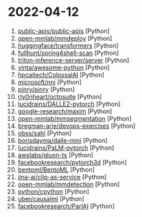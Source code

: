 # 2022-04-12

1. [public-apis/public-apis](https://github.com/public-apis/public-apis "A collective list of free APIs") [Python]
2. [open-mmlab/mmdeploy](https://github.com/open-mmlab/mmdeploy "OpenMMLab Model Deployment Framework") [Python]
3. [huggingface/transformers](https://github.com/huggingface/transformers "🤗 Transformers: State-of-the-art Machine Learning for Pytorch, TensorFlow, and JAX.") [Python]
4. [fullhunt/spring4shell-scan](https://github.com/fullhunt/spring4shell-scan "A fully automated, reliable, and accurate scanner for finding Spring4Shell and Spring Cloud RCE vulnerabilities") [Python]
5. [triton-inference-server/server](https://github.com/triton-inference-server/server "The Triton Inference Server provides an optimized cloud and edge inferencing solution.") [Python]
6. [vinta/awesome-python](https://github.com/vinta/awesome-python "A curated list of awesome Python frameworks, libraries, software and resources") [Python]
7. [hpcaitech/ColossalAI](https://github.com/hpcaitech/ColossalAI "Colossal-AI: A Unified Deep Learning System for Large-Scale Parallel Training") [Python]
8. [microsoft/nni](https://github.com/microsoft/nni "An open source AutoML toolkit for automate machine learning lifecycle, including feature engineering, neural architecture search, model compression and hyper-parameter tuning.") [Python]
9. [pinry/pinry](https://github.com/pinry/pinry "Pinry, a tiling image board system for people who want to save, tag, and share images, videos and webpages in an easy to skim through format. It's open-source and self-hosted.") [Python]
10. [rly0nheart/octosuite](https://github.com/rly0nheart/octosuite "Advanced Github OSINT Framework") [Python]
11. [lucidrains/DALLE2-pytorch](https://github.com/lucidrains/DALLE2-pytorch "Implementation of DALL-E 2, OpenAI's updated text-to-image synthesis neural network, in Pytorch") [Python]
12. [google-research/maxim](https://github.com/google-research/maxim "[CVPR 2022 Oral] Official repository for MAXIM: Multi-Axis MLP for Image Processing. SOTA for denoising, deblurring, deraining, dehazing, and enhancement.") [Python]
13. [open-mmlab/mmsegmentation](https://github.com/open-mmlab/mmsegmentation "OpenMMLab Semantic Segmentation Toolbox and Benchmark.") [Python]
14. [bregman-arie/devops-exercises](https://github.com/bregman-arie/devops-exercises "Linux, Jenkins, AWS, SRE, Prometheus, Docker, Python, Ansible, Git, Kubernetes, Terraform, OpenStack, SQL, NoSQL, Azure, GCP, DNS, Elastic, Network, Virtualization. DevOps Interview Questions") [Python]
15. [obss/sahi](https://github.com/obss/sahi "A lightweight vision library for performing large scale object detection/ instance segmentation.") [Python]
16. [borisdayma/dalle-mini](https://github.com/borisdayma/dalle-mini "DALL·E Mini - Generate images from a text prompt") [Python]
17. [lucidrains/PaLM-pytorch](https://github.com/lucidrains/PaLM-pytorch "Implementation of the specific Transformer architecture from PaLM - Scaling Language Modeling with Pathways") [Python]
18. [awslabs/gluon-ts](https://github.com/awslabs/gluon-ts "Probabilistic time series modeling in Python") [Python]
19. [facebookresearch/pytorch3d](https://github.com/facebookresearch/pytorch3d "PyTorch3D is FAIR's library of reusable components for deep learning with 3D data") [Python]
20. [bentoml/BentoML](https://github.com/bentoml/BentoML "The Unified Model Serving Framework 🍱") [Python]
21. [jina-ai/clip-as-service](https://github.com/jina-ai/clip-as-service "Embed images and sentences into fixed-length vectors with CLIP") [Python]
22. [open-mmlab/mmdetection](https://github.com/open-mmlab/mmdetection "OpenMMLab Detection Toolbox and Benchmark") [Python]
23. [python/cpython](https://github.com/python/cpython "The Python programming language") [Python]
24. [uber/causalml](https://github.com/uber/causalml "Uplift modeling and causal inference with machine learning algorithms") [Python]
25. [facebookresearch/ParlAI](https://github.com/facebookresearch/ParlAI "A framework for training and evaluating AI models on a variety of openly available dialogue datasets.") [Python]

